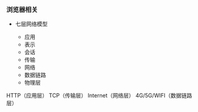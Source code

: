 ### 浏览器相关

* 七层网络模型

    * 应用
    * 表示
    * 会话
    * 传输
    * 网络
    * 数据链路
    * 物理层

HTTP（应用层）
TCP（传输层）
Internet（网络层）
4G/5G/WIFI（数据链路层）
